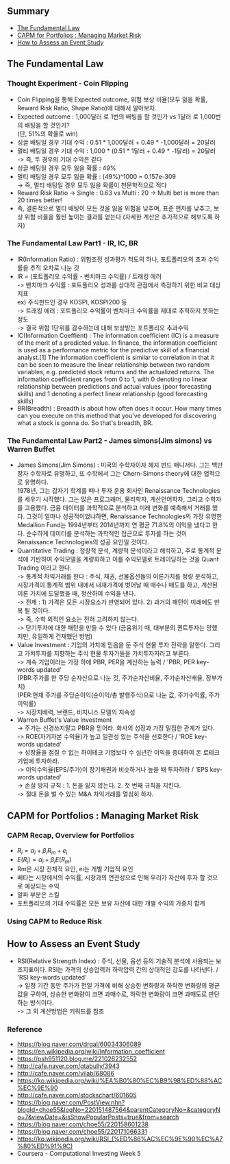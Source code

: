 ## Summary
- [The Fundamental Law](#dd)
- [CAPM for Portfolios : Managing Market Risk](#ee)
- [How to Assess an Event Study](#ff)

## The Fundamental Law <a name="dd"></a>

### Thought Experiment - Coin Flipping
- Coin Flipping을 통해 Expected outcome, 위험 보상 비율(모두 잃을 확률, Reward Risk Ratio, Shape Ratio)에 대해서 알아보자.
- Expected outcome : 1,000달러 로 1번의 배팅을 할 것인가 vs 1달러 로 1,000번의 배팅을 할 것인가?<br>
  (단, 51%의 확율로 win)<br>
- 싱글 배팅일 경우 기대 수익 : 0.51 * 1,000달러 + 0.49 * -1,000달러 = 20달러
- 멀티 배팅일 경우 기대 수익 : 1,000 * (0.51 * 1달러 + 0.49 * -1달러) = 20달러<br>
  -> 즉, 두 경우의 기대 수익은 같다<br>
- 싱글 배팅일 경우 모두 잃을 확률 : 49%
- 멀티 배팅일 경우 모두 잃을 확률 : (49%)^1000 = 0.157e-309<br>
  -> 즉, 멀티 배팅일 경우 모두 잃을 확률이 천문학적으로 적다<br>
- Reward Risk Ratio -> Single : 0.63 vs Multi : 20 -> Multi bet is more than 20 times better!
- 즉, 결론적으로 멀티 배팅이 모든 것을 잃을 위험을 낮추며, 표준 편차를 낮추고, 보상 위험 비율을 훨씬 높이는 결과를 얻는다 (자세한 계산은 추가적으로 해보도록 하자)

### The Fundamental Law Part1 - IR, IC, BR
- IR(Information Ratio) : 위험조정 성과평가 척도의 하나, 포트폴리오의 초과 수익률을 추적 오차로 나눈 것
- IR = (포트폴리오 수익률 - 벤치마크 수익률) / 트래킹 에러<br>
  -> 벤치마크 수익률 : 포트폴리오 성과를 상대적 관점에서 측정하기 위한 비교 대상 지표<br>
                 ex) 주식펀드인 경우 KOSPI, KOSPI200 등<br>
  -> 트래킹 에러 : 포트폴리오 수익률이 벤치마크 수익률을 제대로 추적하지 못하는 정도<br>
  -> 결국 위험 1단위를 감수하는데 대해 보상받는 포트폴리오 추과수익<br>
- IC(Information Coeffient) : The information coefficient (IC) is a measure of the merit of a predicted value. In finance, the information coefficient is used as a performance metric for the predictive skill of a financial analyst.[1] The information coefficient is similar to correlation in that it can be seen to measure the linear relationship between two random variables, e.g. predicted stock returns and the actualized returns. The information coefficient ranges from 0 to 1, with 0 denoting no linear relationship between predictions and actual values (poor forecasting skills) and 1 denoting a perfect linear relationship (good forecasting skills)
- BR(Breadth) : Breadth is about how often does it occur. How many times can you execute on this method that you've developed for discovering what a stock is gonna do. So that's breadth, BR.

### The Fundamental Law Part2 - James simons(Jim simons) vs Warren Buffet
- James Simons(Jim Simons) : 미국의 수학자이자 헤지 펀드 매니저다. 그는 백만장자 수학자로 유명하고, 또 수학에서 그는 Chern-Simons theory에 대한 업적으로 유명하다. <br>
1978년, 그는 갑자기 학계를 떠나 투자 운용 회사인 Renaissance Technologies를 세우기 시작했다. 그는 많은 프로그래머, 물리학자, 계산언어학자, 그리고 수학자를 고용했다. 금융 데이터를 과학적으로 분석하고 미래 변화를 예측해서 거래를 했다. 그것이 얼마나 성공적이었냐하면, Renaissance Technologies의 가장 유명한 Medallion Fund는 1994년부터 2014년까지 연 평균 71.8%의 이익을 냈다고 한다. 순수하게 데이터를 분석하는 과학적인 접근으로 투자를 하는 것이 Renaissance Technologies의 성공 요인일 것이다.
- Quantitative Trading : 정량적 분석, 계량적 분석이라고 해석하고, 주로 통계적 분석에 기반하여 수익모델을 계량화하고 이를 수익모델로 트레이딩하는 것을 Quant Trading 이라고 한다.<br>
  -> 통계적 차익거래를 한다 : 주식, 채권, 선물옵션들의 이론가치를 정량 분석하고, 시장가격이 통계적 범위 내에서 내재가격에 벗어날 때 매수나 매도를 하고, 계산된 이론 가치에 도달했을 때, 청산하여 수익을 낸다.<br>
  ->  전제 : 1) 가격은 모든 시장요소가 반영되어 있다. 2) 과거의 패턴이 미래에도 반복 될 것이다.<br>
  -> 즉, 수학 외적인 요소는 전혀 고려하지 않는다.<br>
  -> 단기투자에 대한 패턴을 만들 수 있다 (금융위기 때, 대부분의 퀀트투자는 망했지만, 유일하게 건재했던 방법)<br>
- Value Investment : 기업의 가치에 믿음을 둔 주식 현물 투자 전략을 말한다. 그리고 가치투자를 지향하는 주식 현물 투자가들을 가치투자자라고 부른다.<br>
  -> 계속 기업이라는 가정 하에 PBR, PER을 계산하는 능력 / 'PBR, PER key-words updated'<br>
    (PBR:주가를 한 주당 순자산으로 나눈 것, 주가순자산비율, 주가순자산배율, 장부가치)<br>
    (PER:현재 주가를 주당순이익(순이익/총 발행주식)으로 나눈 값, 주가수익률, 주가이익률)<br>
  -> 시장지배력, 브랜드, 비지니스 모델의 지속성<br>
- Warren Buffet's Value Investment<br>
  -> 주가는 신경쓰지말고 PBR을 믿어라. 화사의 성장과 가장 밀접한 관계가 있다.<br>
  -> ROE(자기자본 수익율)가 높고 일관성 있는 주식을 선호한다 / 'ROE key-words updated'<br>
  -> 성장율을 점칠 수 없는 하이테크 기업보다 수 십년간 이익을 증대하여 온 로테크 기업에 투자하라.<br>
  -> 이익수익율(EPS/주가)이 장기채권과 비슷하거나 높을 때 투자하라 / 'EPS key-words updated'<br>
  -> 손실 방지 규칙 : 1. 돈을 잃지 않는다. 2. 첫 번째 규칙을 지킨다.<br>
  -> 절대 돈을 벌 수 있는 M&A 차익거래를 열심히 하자.<br>

## CAPM for Portfolios : Managing Market Risk <a name="ee"></a>

### CAPM Recap, Overview for Portfolios
- $R_i=\alpha_i+\beta_iR_m+e_i$
- $E(R_i)=\alpha_i+\beta_iE(R_m)$
- Rm은 시장 전체적 요인, ei는 개별 기업적 요인
- 베타는 시장에서의 수익률, 시장과의 연관성으로 인해 우리가 자산에 투자 할 것으로 예상되는 수익
- 알파 부분은 스킬
- 포트폴리오의 기대 수익률은 모든 보유 자산에 대한 개별 수익의 가중치 합계

### Using CAPM to Reduce Risk

## How to Assess an Event Study <a name="ff"></a>
- RSI(Relative Strength Index) : 주식, 선물, 옵션 등의 기술적 분석에 사용되는 보조지표이다. RSI는 가격의 상승압력과 하락압력 간의 상대적인 강도를 나타낸다. / 'RSI key-words updated'<br>
  -> 일정 기간 동안 주가가 전일 가격에 비해 상승한 변화량과 하락한 변화량의 평균값을 구하여, 상승한 변화량이 크면 과매수로, 하락한 변화량이 크면 과매도로 판단하는 방식이다.<br>
  -> 그 외 계산방법은 키워드를 참조

### Reference
- https://blog.naver.com/drgal/60034306089
- https://en.wikipedia.org/wiki/Information_coefficient
- https://psh951120.blog.me/221026232552
- http://cafe.naver.com/gtabully/3943
- http://cafe.naver.com/vilab/68086
- https://ko.wikipedia.org/wiki/%EA%B0%80%EC%B9%98%ED%88%AC%EC%9E%90
- http://cafe.naver.com/stockschart/601605
- https://blog.naver.com/PostView.nhn?blogId=choe55&logNo=220151487564&parentCategoryNo=&categoryNo=7&viewDate=&isShowPopularPosts=true&from=search
- https://blog.naver.com/choe55/220158601238
- https://blog.naver.com/choe55/220171066331
- https://ko.wikipedia.org/wiki/RSI_(%ED%88%AC%EC%9E%90%EC%A7%80%ED%91%9C)
- Coursera - Computational Investing Week 5 
